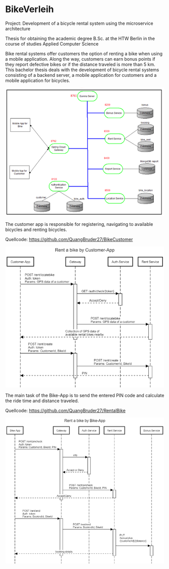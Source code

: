# BikeVerleih
Project: Development of a bicycle rental system using the microservice architecture

Thesis for obtaining the academic degree B.Sc. at the HTW Berlin in the course of studies Applied Computer Science

Bike rental systems offer customers the option of renting a bike when using a mobile application. Along the way, customers can earn bonus points if they report defective
bikes or if the distance traveled is more than 5 km. This bachelor thesis deals with the development of bicycle rental systems consisting of a backend server, a mobile
application for customers and a mobile application for bicycles.

<img src="img/BackendServer.png" width="700">


The customer app is responsible for registering, navigating to available bicycles and renting bicycles.

Quellcode: https://github.com/QuangBruder27/BikeCustomer

<img src="img/customerApp.png" width="600">



The main task of the Bike-App is to send the entered PIN code and calculate the ride time and distance traveled.

Quellcode: https://github.com/QuangBruder27/RentalBike

<img src="img/bikeApp.png" width="600">

